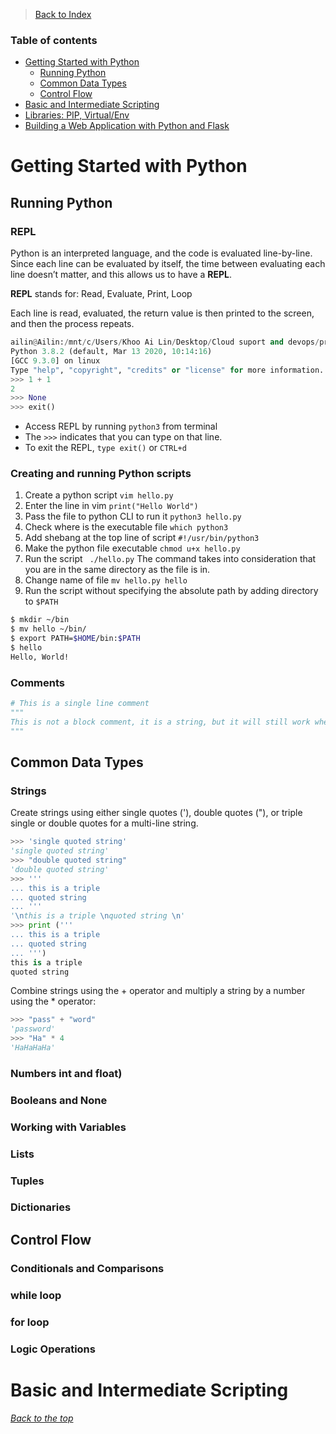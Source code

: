>[Back to Index](README.md)

### Table of contents
- [Getting Started with Python](#getting-started-with-python)
  - [Running Python](#running-python)
  - [Common Data Types](#common-data-types)
  - [Control Flow](#control-flow)
- [Basic and Intermediate Scripting](#basic-and-intermediate-scripting)
- [Libraries: PIP, Virtual/Env](#libraries:-pip,-Virtual/Env)
- [Building a Web Application with Python and Flask](#building-a-web-application-with-python-and-flask)

# Getting Started with Python

## Running Python
### REPL 
Python is an interpreted language, and the code is evaluated line-by-line. Since each line can be evaluated by itself, the time between evaluating each line doesn’t matter, and this allows us to have a **REPL**.

**REPL** stands for: Read, Evaluate, Print, Loop 

Each line is read, evaluated, the return value is then printed to the screen, and then the process repeats. 

```python
ailin@Ailin:/mnt/c/Users/Khoo Ai Lin/Desktop/Cloud suport and devops/practice/python$ python3
Python 3.8.2 (default, Mar 13 2020, 10:14:16)
[GCC 9.3.0] on linux
Type "help", "copyright", "credits" or "license" for more information.
>>> 1 + 1
2
>>> None
>>> exit()
```

- Access REPL by running `python3` from terminal 
- The `>>>` indicates that you can type on that line. 
- To exit the REPL, `type exit()` or `CTRL+d`

### Creating and running Python scripts

1. Create a python script `vim hello.py`
2. Enter the line in vim `print("Hello World")`
3. Pass the file to python CLI to run it `python3 hello.py`
4. Check where is the executable file `which python3`
4. Add shebang at the top line of script `#!/usr/bin/python3`
5. Make the python file executable `chmod u+x hello.py`
6. Run the script ` ./hello.py` The command takes into consideration that you are in the same directory as the file is in.
7. Change name of file `mv hello.py hello`
7. Run the script without specifying the absolute path by adding directory to `$PATH`  

```bash
$ mkdir ~/bin
$ mv hello ~/bin/
$ export PATH=$HOME/bin:$PATH
$ hello
Hello, World!
```

### Comments

```python
# This is a single line comment 
"""
This is not a block comment, it is a string, but it will still work when you really need for some lines of code to not execute.
"""
```

## Common Data Types

### Strings

Create strings using either single quotes ('), double quotes ("), or triple single or double quotes for a multi-line string.

```python
>>> 'single quoted string'
'single quoted string'
>>> "double quoted string"
'double quoted string'
>>> '''
... this is a triple
... quoted string
... '''
'\nthis is a triple \nquoted string \n'
>>> print ('''
... this is a triple
... quoted string
... ''')
this is a triple
quoted string
```
Combine strings using the + operator and multiply a string by a number using the * operator: 

```python
>>> "pass" + "word"
'password'
>>> "Ha" * 4
'HaHaHaHa'
```

### Numbers int and float)


### Booleans and None

### Working with Variables

### Lists

### Tuples

### Dictionaries

## Control Flow

### Conditionals and Comparisons 

### while loop

### for loop

### Logic Operations

# Basic and Intermediate Scripting



_[Back to the top](#table-of-contents)_
